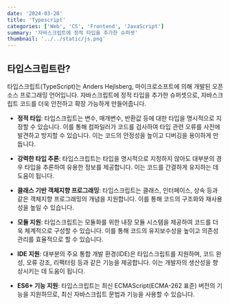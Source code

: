 ```yaml
---
date: '2024-03-20'
title: 'Typescript'
categories: ['Web', 'CS', 'Frontend', 'JavaScript']
summary: '자바스크립트에 정적 타입을 추가한 슈퍼셋'
thumbnail: '../../static/js.png'
---
```


## 타입스크립트란?

타입스크립트(TypeScript)는 Anders Hejlsberg, 마이크로소프트에 의해 개발된 오픈 소스 프로그래밍 언어입니다. 자바스크립트에 정적 타입을 추가한 슈퍼셋으로, 자바스크립트 코드를 더욱 안전하고 확장 가능하게 만들어줍니다.

- **정적 타입**: 타입스크립트는 변수, 매개변수, 반환값 등에 대한 타입을 명시적으로 지정할 수 있습니다. 이를 통해 컴파일러가 코드를 검사하여 타입 관련 오류를 사전에 발견하고 방지할 수 있습니다. 이는 코드의 안정성을 높이고 디버깅을 용이하게 만듭니다.

- **강력한 타입 추론**: 타입스크립트는 타입을 명시적으로 지정하지 않아도 대부분의 경우 타입을 추론하여 유용한 정보를 제공합니다. 이는 코드를 간결하게 유지하는 데 도움이 됩니다.

- **클래스 기반 객체지향 프로그래밍**: 타입스크립트는 클래스, 인터페이스, 상속 등과 같은 객체지향 프로그래밍의 개념을 지원합니다. 이를 통해 코드의 구조화와 재사용성을 높일 수 있습니다.

- **모듈 지원**: 타입스크립트는 모듈화를 위한 내장 모듈 시스템을 제공하여 코드를 더욱 체계적으로 구성할 수 있습니다. 이를 통해 코드의 유지보수성을 높이고 의존성 관리를 효율적으로 할 수 있습니다.

- **IDE 지원**: 대부분의 주요 통합 개발 환경(IDE)은 타입스크립트를 지원하며, 코드 완성, 오류 강조, 리팩터링 등과 같은 기능을 제공합니다. 이는 개발자의 생산성을 향상시키는 데 도움이 됩니다.

- **ES6+ 기능 지원**: 타입스크립트는 최신 ECMAScript(ECMA-262 표준) 버전의 기능을 지원하므로, 최신 자바스크립트 문법과 기능을 사용할 수 있습니다.
